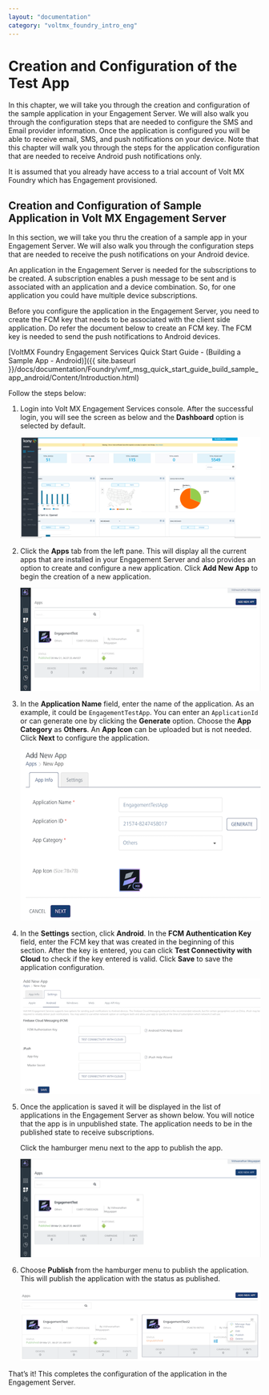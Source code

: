 ```yaml
---
layout: "documentation"
category: "voltmx_foundry_intro_eng"
---
```

                           


Creation and Configuration of the Test App
==========================================

In this chapter, we will take you through the creation and configuration of the sample application in your Engagement Server. We will also walk you through the configuration steps that are needed to configure the SMS and Email provider information. Once the application is configured you will be able to receive email, SMS, and push notifications on your device. Note that this chapter will walk you through the steps for the application configuration that are needed to receive Android push notifications only.

It is assumed that you already have access to a trial account of Volt MX Foundry which has Engagement provisioned.

Creation and Configuration of Sample Application in Volt MX Engagement Server
--------------------------------------------------------------------------

In this section, we will take you thru the creation of a sample app in your Engagement Server. We will also walk you through the configuration steps that are needed to receive the push notifications on your Android device.

An application in the Engagement Server is needed for the subscriptions to be created. A subscription enables a push message to be sent and is associated with an application and a device combination. So, for one application you could have multiple device subscriptions.

Before you configure the application in the Engagement Server, you need to create the FCM key that needs to be associated with the client side application. Do refer the document below to create an FCM key. The FCM key is needed to send the push notifications to Android devices.

[VoltMX Foundry Engagement Services Quick Start Guide - (Building a Sample App - Android)]({{ site.baseurl }}/docs/documentation/Foundry/vmf_msg_quick_start_guide_build_sample_app_android/Content/Introduction.html)

Follow the steps below:

1.  Login into Volt MX Engagement Services console. After the successful login, you will see the screen as below and the **Dashboard** option is selected by default.
    
    ![](Resources/Images/dashboard2_594x250.png)
    
2.  Click the **Apps** tab from the left pane. This will display all the current apps that are installed in your Engagement Server and also provides an option to create and configure a new application. Click **Add New App** to begin the creation of a new application.
    
    ![](Resources/Images/apps2_594x255.png)
    
3.  In the **Application Name** field, enter the name of the application. As an example, it could be `EngagementTestApp`. You can enter an `ApplicationId` or can generate one by clicking the **Generate** option. Choose the **App Category** as **Others**. An **App Icon** can be uploaded but is not needed. Click **Next** to configure the application.
    
    ![](Resources/Images/addnewapp_594x422.png)
    
4.  In the **Settings** section, click **Android**. In the **FCM Authentication Key** field, enter the FCM key that was created in the beginning of this section. After the key is entered, you can click **Test Connectivity with Cloud** to check if the key entered is valid. Click **Save** to save the application configuration.
    
    ![](Resources/Images/addnewapp2_595x285.png)
    
5.  Once the application is saved it will be displayed in the list of applications in the Engagement Server as shown below. You will notice that the app is in unpublished state. The application needs to be in the published state to receive subscriptions.
    
    Click the hamburger menu next to the app to publish the app.
    
    ![](Resources/Images/publishedapps_594x179.png)
    
6.  Choose **Publish** from the hamburger menu to publish the application. This will publish the application with the status as published.
    
    ![](Resources/Images/publishedapps2_600x178.png)
    

That’s it! This completes the configuration of the application in the Engagement Server.

